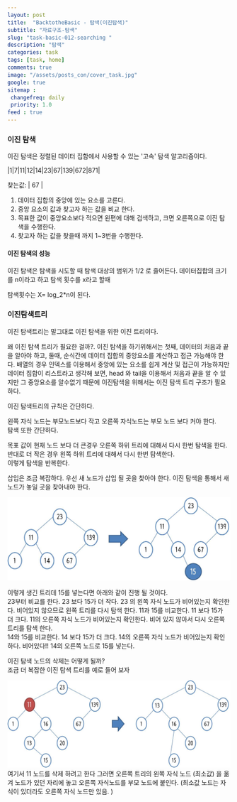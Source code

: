 ```yaml
---
layout: post
title:  "BacktotheBasic - 탐색(이진탐색)"
subtitle: "자료구조-탐색"
slug: "task-basic-012-searching "
description: "탐색"
categories: task
tags: [task, home]
comments: true
image: "/assets/posts_con/cover_task.jpg"
google: true
sitemap :
 changefreq: daily
 priority: 1.0
feed : true
---
```

### 이진 탐색

이진 탐색은 정렬된 데이터 집함에서 사용할 수 있는 '고속' 탐색 알고리즘이다.

|1|7|11|12|14|23|67|139|672|871|

찾는값: | 67 |

1. 데이터 집합의 중앙에 있는 요소를 고른다.  
2. 중앙 요소의 값과 찾고자 하는 값을 비교 한다.    
3. 목표한 값이 중앙요소보다 적으면 왼편에 대해 검색하고, 크면 오른쪽으로 이진 탐색을 수행한다.  
4. 찾고자 하는 값을 찾을때 까지 1~3번을 수행한다.  

#### 이진 탐색의 성능

이진 탐색은 탐색을 시도할 때 탐색 대상의 범위가 1/2 로 줄어든다.
데이터집합의 크기를 n이라고 하고 탐색 횟수를 x라고 할때

탐색횟수는 X= log_2*n이 된다.


### 이진탐색트리

이진 탐색트리는 말그대로 이진 탐색을 위한 이진 트리이다.  

왜 이진 탐색 트리가 필요한 걸까?.
이진 탐색을 하기위해서는 첫째, 데이터의 처음과 끝을 알아야 하고, 둘때, 순식간에 데이터 집합의 중앙요소를 계산하고 접근 가능해야 한다.
배열의 경우 인덱스를 이용해서 중앙에 있는 요소를 쉽게 계산 및 접근이 가능하지만
데이터 집합이 리스트라고 생각해 보면, head 와 tail을 이용해서 처음과 끝을 알 수 있지만 그 중앙요소를 알수없기 때문에  이진탐색을 위해서는 이진 탐색 트리 구조가 필요하다.

이진 탐색트리의 규칙은 간단하다.  

왼쪽 자식 노드는 부모노드보다 작고 오른쪽 자식노드는 부모 노드 보다 커야 한다.  
탐색 또한 간단하다.  

목표 값이 현재 노드 보다 더 큰경우 오른쪽 하위 트리에 대해서 다시 한번 탐색을 한다.  
반대로 더 작은 경우 왼쪽 하위 트리에 대해서 다시 한번 탐색한다.  
이렇게 탐색을 반복한다.

삽입은 조금 복잡하다. 우선 새 노드가 삽입 될 곳을 찾아야 한다. 이진 탐색을 통해서 새 노드가 놓일 곳을 찾아내야 한다.  

![이진탐색트리 추가](/assets/posts_con/searching/add_binary_tree.jpg)


이렇게 생긴 트리데 15를 넣는다면 아래와 같이 진행 될 것이다.  
23부터 비교를 한다. 23 보다 15가 더 작다. 23 의 왼쪽 자식 노드가 비어있는지 확인한다. 비어있지 않으므로 왼쪽 트리를 다시 탐색 한다.
11과 15를 비교한다. 11 보다 15가 더 크다. 11의 오른쪽 자식 노드가 비어있는지 확인한다. 비어 있지 않아서 다시 오른쪽 트리를 탐색 한다.  
14와 15를 비교한다. 14 보다 15가 더 크다. 14의 오른쪽 자식 노드가 비어있는지 확인하다. 비어있다!! 14의 오른쪽 노드로 15를 넣는다.  

이진 탐색 노드의 삭제는 어떻게 될까?  
조금 더 복잡한 이진 탐색 트리를 예로 들어 보자

 ![이진탐색트리의 삭제](/assets/posts_con/searching/remove_binary_tree.jpg)
여기서 11 노드를 삭제 하려고 한다 그러면 오른쪽 트리의 왼쪽 자식 노드 (최소값) 을 옮겨 노드가 있던 자리에 놓고 오른쪽 자식노드를 부모 노드에 붙인다.
(최소값 노드는 자식이 있더라도 오른쪽 자식 노드만 있음. )

